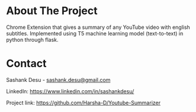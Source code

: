 # About The Project
Chrome Extension that gives a summary of any YouTube video with english subtitles. Implemented using T5 machine learning model (text-to-text) in python through flask. 
# Contact 
Sashank Desu - sashank.desu@gmail.com

LinkedIn: https://www.linkedin.com/in/sashankdesu/

Project link: https://github.com/Harsha-D/Youtube-Summarizer
